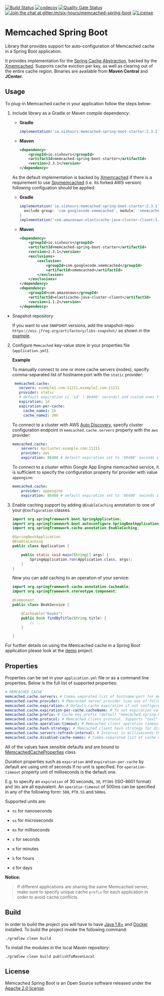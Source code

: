 [![Build Status](https://travis-ci.org/sixhours-team/memcached-spring-boot.svg?branch=master)](https://travis-ci.org/sixhours-team/memcached-spring-boot)
[![codecov](https://codecov.io/gh/sixhours-team/memcached-spring-boot/branch/master/graph/badge.svg)](https://codecov.io/gh/sixhours-team/memcached-spring-boot)
[![Quality Gate Status](https://sonarcloud.io/api/project_badges/measure?project=io.sixhours%3Amemcached-spring-boot&metric=alert_status)](https://sonarcloud.io/dashboard?id=io.sixhours%3Amemcached-spring-boot)
[![Join the chat at gitter.im/six-hours/memcached-spring-boot](https://badges.gitter.im/Join%20Chat.svg)](https://gitter.im/six-hours/memcached-spring-boot?utm_source=badge&utm_medium=badge&utm_campaign=pr-badge&utm_content=badge)
[![License](https://img.shields.io/badge/License-Apache%202.0-blue.svg)](http://www.apache.org/licenses/LICENSE-2.0.html)

# Memcached Spring Boot

Library that provides support for auto-configuration of Memcached cache in a Spring Boot application.

It provides implementation for the [Spring Cache Abstraction](https://docs.spring.io/spring/docs/5.2.3.RELEASE/spring-framework-reference/integration.html#cache), backed by the [Xmemcached](https://github.com/killme2008/xmemcached).
Supports cache eviction per key, as well as clearing out of the entire cache region. Binaries are available from **Maven Central** and **JCenter**.

## Usage

To plug-in Memcached cache in your application follow the steps below:

1. Include library as a Gradle or Maven compile dependency:
   * **Gradle**

      ```groovy
      implementation('io.sixhours:memcached-spring-boot-starter:2.3.1')
      ```
   * **Maven**

      ```xml
      <dependency>
          <groupId>io.sixhours</groupId>
          <artifactId>memcached-spring-boot-starter</artifactId>
          <version>2.3.1</version>
      </dependency>
      ```
  
    As the default implementation is backed by [Xmemcached](https://github.com/killme2008/xmemcached) if there is a requirement to use [Spymemcached](https://github.com/awslabs/aws-elasticache-cluster-client-memcached-for-java) (i.e. its forked AWS version) following configuation should be applied:
  
   * **Gradle**

        ```groovy
        implementation('io.sixhours:memcached-spring-boot-starter:2.3.1') {
          exclude group: 'com.googlecode.xmemcached', module: 'xmemcached'
        }
        implementation('com.amazonaws:elasticache-java-cluster-client:1.1.2')
        ```
   * **Maven**

        ```xml
        <dependency>
            <groupId>io.sixhours</groupId>
            <artifactId>memcached-spring-boot-starter</artifactId>
            <version>2.3.1</version>
            <exclusions>
                <exclusion>
                    <groupId>com.googlecode.xmemcached</groupId>
                    <artifactId>xmemcached</artifactId>
                </exclusion>
            </exclusions>
        </dependency>
        <dependency>
            <groupId>com.amazonaws</groupId>
            <artifactId>elasticache-java-cluster-client</artifactId>
            <version>1.1.2</version>
        </dependency>
        ```

  * Snapshot repository

    If you want to use `SNAPSHOT` versions, add the snapshot-repo `https://oss.jfrog.org/artifactory/libs-snapshot/` as shown in the [example](https://github.com/sixhours-team/spring-boot-memcached-demo-java/blob/master/build.gradle#L16).

2. Configure `Memcached` key-value store in your properties file (`application.yml`).

    **Example**

    To manually connect to one or more cache servers (nodes), specify comma-separated list of hostname:port with the `static` provider:

    ```yaml
     memcached.cache:
       servers: example1.com:11211,example2.com:11211
       provider: static
       # default expiration is '1d' ('86400' seconds) and custom ones for cache_name1 and cache_name2
       expiration: 1d
       expiration-per-cache:
         cache_name1: 1h
         cache_name2: 30h
     ```

    To connect to a cluster with AWS [Auto Discovery](http://docs.aws.amazon.com/AmazonElastiCache/latest/UserGuide/AutoDiscovery.html), specify
    cluster configuration endpoint in `memcached.cache.servers` property with the `aws` provider:

    ```yaml
    memcached.cache:
        servers: mycluster.example.com:11211
        provider: aws
        expiration: 86400 # default expiration set to '86400' seconds i.e. 1 day
    ```

    To connect to a cluster within Google App Engine memcached service, it is sufficient to specify
    the configuration property for provider with value `appengine`:

    ```yaml
    memcached.cache:
        provider: appengine
        expiration: 86400 # default expiration set to '86400' seconds i.e. 1 day
    ```

3. Enable caching support by adding `@EnableCaching` annotation to one of your `@Configuration` classes.

    ```java
    import org.springframework.boot.SpringApplication;
    import org.springframework.boot.autoconfigure.SpringBootApplication;
    import org.springframework.cache.annotation.EnableCaching;

    @SpringBootApplication
    @EnableCaching
    public class Application {

    	public static void main(String[] args) {
    		SpringApplication.run(Application.class, args);
    	}
    }
    ```

    Now you can add caching to an operation of your service:

    ```java
    import org.springframework.cache.annotation.Cacheable;
    import org.springframework.stereotype.Component;

    @Component
    public class BookService {

        @Cacheable("books")
        public Book findByTitle(String title) {
            // ...
        }

    }
    ```

For further details on using the Memcached cache in a Spring Boot application please look at the [demo](https://github.com/sixhours-team/spring-boot-memcached-demo-java) project.

## Properties

Properties can be set in your `application.yml` file or as a command line properties. Below is the
full list of supported properties:

```yaml
# MEMCACHED CACHE
memcached.cache.servers: # Comma-separated list of hostname:port for memcached servers (default "localhost:11211")
memcached.cache.provider: # Memcached server provider (use one of following: "static", "aws" or "appengine"). Default provider is "static". Use "aws" for AWS node auto discovery, or "appengine" if running on Google Cloud Platform.
memcached.cache.expiration: # Default cache expiration if not configured per cache (default "0", meaning that cache will never expire). If unit not specified, seconds will be used.
memcached.cache.expiration-per-cache.cacheName: # To set expiration value for cache named "cacheName" {cache_name}:{number} e.g. "authors: 3600" or "authors: 1h". If unit not specified, seconds will be used.
memcached.cache.prefix: # Cache key prefix (default "memcached:spring-boot")
memcached.cache.protocol: # Memcached client protocol. Supports "text" and "binary" protocols (default is "text" protocol)
memcached.cache.operation-timeout: # Memcached client operation timeout (default "2500 milliseconds"). If unit not specified, milliseconds will be used.
memcached.cache.hash-strategy: # Memcached client hash strategy for distribution of data between servers. Supports "standard" (array based : "hash(key) mod server_count"), "libmemcached" (consistent hash), "ketama" (consistent hash), "php" (make easier to share data with PHP based clients), "election", "roundrobin", "random". Default is "standard".
memcached.cache.servers-refresh-interval: # Interval in milliseconds that refreshes the list of cache node hostnames and IP addresses for AWS ElastiCache. The default is 60000 milliseconds.
memcached.cache.disabled-cache-names: # Comma-separated list of cache names for which caching will be disabled. The main purpose of this property is to disable caching for debugging purposes.    
```

All of the values have sensible defaults and are bound to [MemcachedCacheProperties](https://github.com/sixhours-team/memcached-spring-boot/blob/master/memcached-spring-boot-autoconfigure/src/main/java/io/sixhours/memcached/cache/MemcachedCacheProperties.java) class.

Duration properties such as `expiration` and `expiration-per-cache` by default are using unit of seconds if no unit is specified. For `operation-timeout` property unit of milliseconds is the default one.

E.g. to specify an `expiration` of 30 seconds, `30`, `PT30S` (ISO-8601 format) and `30s` are all equivalent. An `operatio-timeout` of 500ms can be specified in any of the following form: `500`, `PT0.5S` and `500ms`.

Supported units are:

* `ns` for nanoseconds

* `us` for microseconds

* `ms` for milliseconds

* `s` for seconds

* `m` for minutes

* `h` for hours

* `d` for days

**Notice:**
>If different applications are sharing the same Memcached server, make sure to specify unique cache `prefix` for each application
in order to avoid cache conflicts.

## Build

In order to build the project you will have to have [Java 1.8+](http://www.oracle.com/technetwork/java/javase/downloads/index.html) and [Docker](https://www.docker.com/get-docker) installed.
To build the project invoke the following command:

    ./gradlew clean build

To install the modules in the local Maven repository:

    ./gradlew clean build publishToMavenLocal

## License

Memcached Spring Boot is an Open Source software released under the [Apache 2.0 license](http://www.apache.org/licenses/LICENSE-2.0.html).
